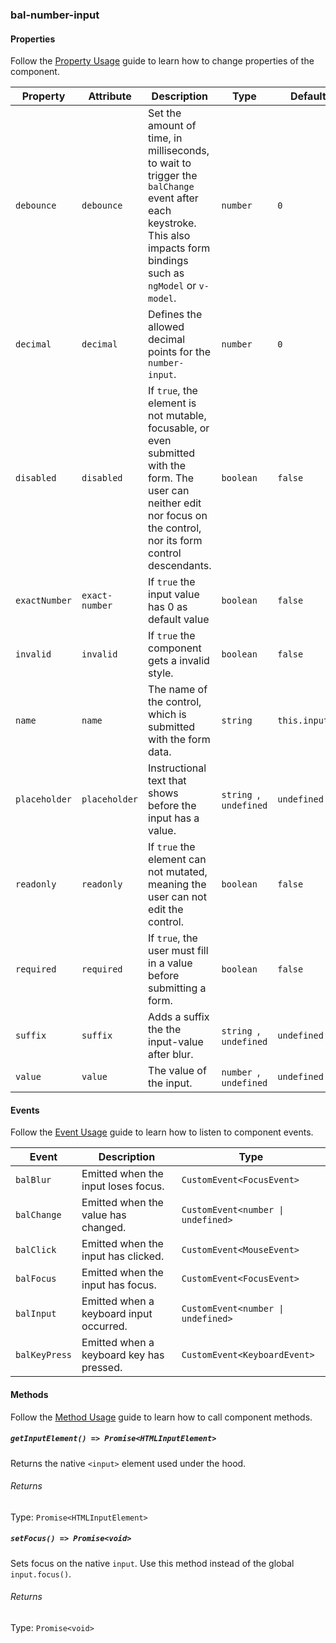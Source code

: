 ### bal-number-input
 
#### Properties

Follow the [Property Usage](https://design.baloise.dev/?path=/docs/implementation-property--page) guide to learn how to change properties of the component.

| Property      | Attribute      | Description                                                                                                                                                              | Type                    | Default        |
| ------------- | -------------- | ------------------------------------------------------------------------------------------------------------------------------------------------------------------------ | ----------------------- | -------------- |
| `debounce`    | `debounce`     | Set the amount of time, in milliseconds, to wait to trigger the `balChange` event after each keystroke. This also impacts form bindings such as `ngModel` or `v-model`.  | `number`                | `0`            |
| `decimal`     | `decimal`      | Defines the allowed decimal points for the `number-input`.                                                                                                               | `number`                | `0`            |
| `disabled`    | `disabled`     | If `true`, the element is not mutable, focusable, or even submitted with the form. The user can neither edit nor focus on the control, nor its form control descendants. | `boolean`               | `false`        |
| `exactNumber` | `exact-number` | If `true` the input value has 0 as default value                                                                                                                         | `boolean`               | `false`        |
| `invalid`     | `invalid`      | If `true` the component gets a invalid style.                                                                                                                            | `boolean`               | `false`        |
| `name`        | `name`         | The name of the control, which is submitted with the form data.                                                                                                          | `string`                | `this.inputId` |
| `placeholder` | `placeholder`  | Instructional text that shows before the input has a value.                                                                                                              | `string `, ` undefined` | `undefined`    |
| `readonly`    | `readonly`     | If `true` the element can not mutated, meaning the user can not edit the control.                                                                                        | `boolean`               | `false`        |
| `required`    | `required`     | If `true`, the user must fill in a value before submitting a form.                                                                                                       | `boolean`               | `false`        |
| `suffix`      | `suffix`       | Adds a suffix the the input-value after blur.                                                                                                                            | `string `, ` undefined` | `undefined`    |
| `value`       | `value`        | The value of the input.                                                                                                                                                  | `number `, ` undefined` | `undefined`    |


#### Events

Follow the [Event Usage](https://design.baloise.dev/?path=/docs/implementation-event--page) guide to learn how to listen to component events.

| Event         | Description                              | Type                               |
| ------------- | ---------------------------------------- | ---------------------------------- |
| `balBlur`     | Emitted when the input loses focus.      | `CustomEvent<FocusEvent>`          |
| `balChange`   | Emitted when the value has changed.      | `CustomEvent<number \| undefined>` |
| `balClick`    | Emitted when the input has clicked.      | `CustomEvent<MouseEvent>`          |
| `balFocus`    | Emitted when the input has focus.        | `CustomEvent<FocusEvent>`          |
| `balInput`    | Emitted when a keyboard input occurred.  | `CustomEvent<number \| undefined>` |
| `balKeyPress` | Emitted when a keyboard key has pressed. | `CustomEvent<KeyboardEvent>`       |


#### Methods

Follow the [Method Usage](https://design.baloise.dev/?path=/docs/implementation-method--page) guide to learn how to call component methods.

##### `getInputElement() => Promise<HTMLInputElement>`

Returns the native `<input>` element used under the hood.

###### Returns

Type: `Promise<HTMLInputElement>`



##### `setFocus() => Promise<void>`

Sets focus on the native `input`. Use this method instead of the global
`input.focus()`.

###### Returns

Type: `Promise<void>`




 